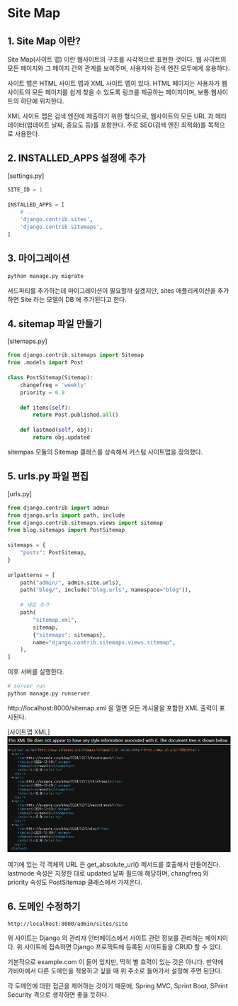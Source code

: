 # Site Map

## 1. Site Map 이란?
Site Map(사이트 맵) 이란 웹사이트의 구조를 시각적으로 표현한 것이다. 웹 사이트의 모든 페이지와 그 페이지 간의 관계를 보여주며, 사용자와 검색 엔진 모두에게 유용하다.

사이트 맵은 HTML 사이트 맵과 XML 사이트 맵이 있다. HTML 페이지는 사용자가 웹사이트의 모든 페이지를 쉽게 찾을 수 있도록 링크를 제공하는 페이지이며, 보통 웹사이트의 하단에 위치한다.

XML 사이트 맵은 검색 엔진에 제출하기 위한 형식으로, 웹사이트의 모든 URL 과 메타데이터(업데이트 날짜, 중요도 등)를 포함한다. 주로 SEO(검색 엔진 최적화)를 목적으로 사용한다.

## 2. INSTALLED_APPS 설정에 추가
[settings.py]
```python
SITE_ID = 1

INSTALLED_APPS = [
    # ...
    'django.contrib.sites',
    'django.contrib.sitemaps',
]
```

## 3. 마이그레이션
```bash
python manage.py migrate
```

서드파티를 추가하는데 마이그레이션이 필요할까 싶겠지만, sites 애플리케이션을 추가하면 Site 라는 모델이 DB 에 추가된다고 한다.

## 4. sitemap 파일 만들기

[sitemaps.py]
```python
from django.contrib.sitemaps import Sitemap
from .models import Post

class PostSitemap(Sitemap):
    changefreq = 'weekly'
    priority = 0.9
    
    def items(self):
        return Post.published.all()
    
    def lastmod(self, obj):
        return obj.updated
```
sitempas 모듈의 Sitemap 클래스를 상속해서 커스텀 사이트맵을 정의했다.

## 5. urls.py 파일 편집
[urls.py]
```python
from django.contrib import admin
from django.urls import path, include
from django.contrib.sitemaps.views import sitemap
from blog.sitemaps import PostSitemap

sitemaps = {
    "posts": PostSitemap,
}

urlpatterns = [
    path("admin/", admin.site.urls),
    path("blog/", include("blog.urls", namespace="blog")),

    # 새로 추가
    path(
        "sitemap.xml",
        sitemap,
        {"sitemaps": sitemaps},
        name="django.contrib.sitemaps.views.sitemap",
    ),
]
```

이후 서버를 실행한다.
```bash
# server run
python manage.py runserver
```

http://localhost:8000/sitemap.xml 을 열면 모든 게시물을 포함한 XML 출력이 표시된다.

[사이트맵 XML]
![사이트맵 XML](../../../99_img/sitemap_xml.png)

여기에 있는 각 객체의 URL 은 get_absolute_url() 메서드를 호출해서 만들어진다. lastmode 속성은 지정한 대로 updated 날짜 필드에 해당하며, changfreq 와 priority 속성도 PostSitemap 클래스에서 가져온다.

## 6. 도메인 수정하기
```text
http://localhost:8000/admin/sites/site
```

위 사이트는 Django 의 관리자 인터페이스에서 사이트 관련 정보를 관리하는 페이지이다. 위 사이트에 접속하면 Django 프로젝트에 등록된 사이트들을 CRUD 할 수 있다.

기본적으로 example.com 이 들어 있지만, 딱히 별 효력이 있는 것은 아니다. 만약에 가비아에서 다른 도메인을 적용하고 싶을 때 위 주소로 들어가서 설정해 주면 된단다.

각 도메인에 대한 접근을 제어하는 것이기 때문에, Spring MVC, Sprint Boot, SPrint Security 격으로 생각하면 좋을 듯하다.